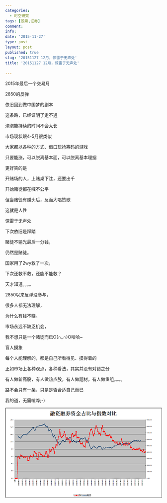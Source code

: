 ```yaml
---
categories:
  - 时空研究
tags: [股票,证券]
comment: 
info: 
date: '2015-11-27'
type: post
layout: post
published: true
slug: '20151127 12月，惊雷于无声处'
title: '20151127 12月，惊雷于无声处'

---
```




2015年最后一个交易月

2850的反弹

依旧回到做中国梦的剧本

这条路，已经证明了走不通

泡泡能持续的时间不会太长


市场现状跟4-5月很类似

大家都以各种的方式、借口玩抢筹码的游戏

只要能涨，可以脱离基本面，可以脱离基本理据

更好笑的是

开赌场的人，上赌桌下注，还要出千

开始赌徒都在喊不公平

但当赌徒有赚头后，反而大唱赞歌

这就是人性


惊雷于无声处

下次依旧是踩踏

赌徒不输光最后一分钱，

仍然是赌徒。

国家用了2wy救了一次，

下次还救不救，还能不能救？

天才知道。。。。


2850以来反弹没参与，

很多人都无法理解，

为什么有钱不赚。

市场永远不缺乏机会，

我不想只是一个赌徒而已O(∩_∩)O哈哈~


盲人摸象

每个人能理解的，都是自己所看得见、摸得着的

正如市场上各种观点，各种看法，其实并没有对错之分

有人做新高股，有人做热点股，有人做题材，有人做重组。。。。

路不会只有一条，只是是否合适自己而已

我的道，无需喧哗;-)

![20151127-0](/images/20151127-0.png)